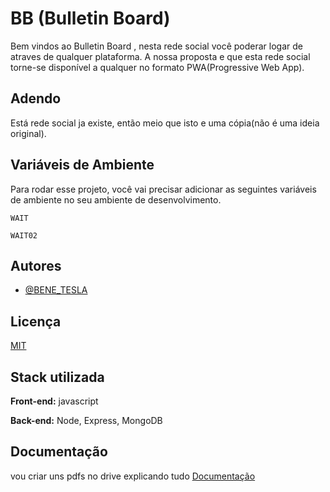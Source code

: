 
#  BB (Bulletin Board) 
Bem vindos ao Bulletin Board , nesta rede social 
você  poderar logar de atraves de qualquer plataforma. 
A nossa proposta e que esta rede social torne-se disponível  a qualquer no formato 
PWA(Progressive Web App). 
## Adendo 
Está  rede social ja existe, então  meio que isto e uma cópia(não é uma ideia original).

## Variáveis de Ambiente

Para rodar esse projeto, você vai precisar adicionar as seguintes variáveis de ambiente no seu ambiente de desenvolvimento.

`WAIT`

`WAIT02`


## Autores

- [@BENE_TESLA](https://github.com/benetesla)


## Licença

[MIT](https://choosealicense.com/licenses/mit/)


## Stack utilizada

**Front-end:** javascript

**Back-end:** Node, Express, MongoDB


## Documentação
vou criar uns pdfs no drive explicando tudo
[Documentação](https://link-da-documentação)


